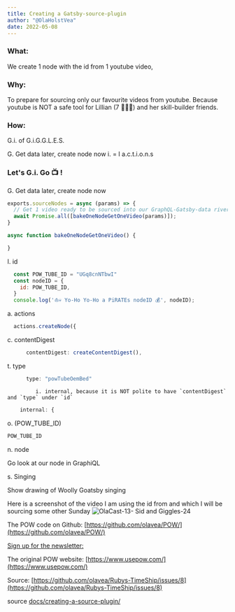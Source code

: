 ```yaml
---
title: Creating a Gatsby-source-plugin
author: "@OlaHolstVea"
date: 2022-05-08
---
```


### What:
We create 1 node with the id from 1 youtube video,

### Why:
To prepare for sourcing only our favourite videos from youtube. Because youtube is NOT a safe tool for Lillian (7 🏴‍☠️👸) and her skill-builder friends.

### How:
G.i. of G.i.G.G.L.E.S.

G. Get data later, create node now
i. = I  a.c.t.i.o.n.s

### Let's G.i. Go 📺 !

G. Get data later, create node now

```js
exports.sourceNodes = async (params) => {
  // Get 1 video ready to be sourced into our GraphQL-Gatsby-data river without sinking
  await Promise.all([bakeOneNodeGetOneVideo(params)]);
}
```

```js
async function bakeOneNodeGetOneVideo() {

}
```

I. id

```js
  const POW_TUBE_ID = "UGq8cnNTbwI"
  const nodeID = {
    id: POW_TUBE_ID,
  }
  console.log('⛵💀 Yo-Ho Yo-Ho a PiRATEs nodeID 💰', nodeID);

```

a. actions

```js
  actions.createNode({
```

c. contentDigest

```js
      contentDigest: createContentDigest(),
```

t. type

```js
      type: "powTubeOemBed"
```

             i. internal, because it is NOT polite to have `contentDigest` and `type` under `id`

```js
    internal: {
```

o. (POW_TUBE_ID)

```js
POW_TUBE_ID
```

n. node

Go look at our node in GraphiQL

s. Singing

Show drawing of Woolly Goatsby singing


Here is a screenshot of the video I am using the id from and which I will be sourcing some other Sunday
![OlaCast-13- Sid and Giggles-24](https://user-images.githubusercontent.com/7642493/149655407-3a4b7378-faff-479b-ace7-8f5d2df000c9.png)

The POW code on Github:
[https://github.com/olavea/POW/](https://github.com/olavea/POW/)

[Sign up for the newsletter:](https://lillylabs.ck.page/f728bde07b)

The original POW website:
[https://www.usepow.com/](https://www.usepow.com/)

Source:
[https://github.com/olavea/Rubys-TimeShip/issues/8](https://github.com/olavea/Rubys-TimeShip/issues/8)

source [docs/creating-a-source-plugin/](https://www.gatsbyjs.com/docs/how-to/plugins-and-themes/creating-a-source-plugin/#create-nodes-inside-of-sourcenodes-with-the-createnode-function)
